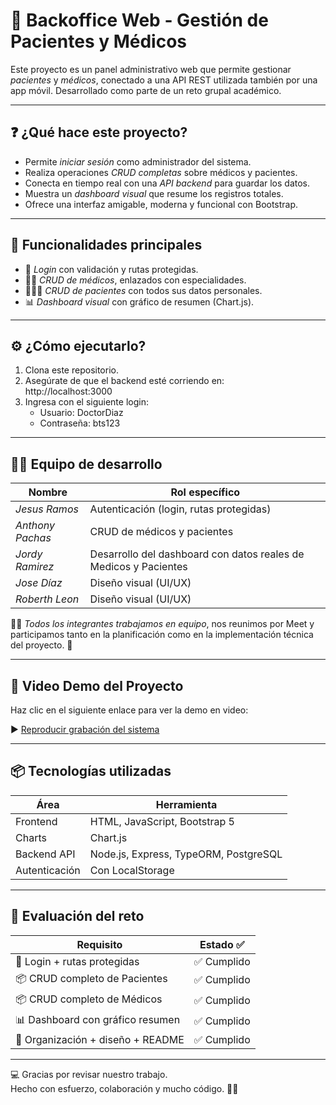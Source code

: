 # 🏥 Backoffice Web - Gestión de Pacientes y Médicos

Este proyecto es un panel administrativo web que permite gestionar *pacientes* y *médicos*, conectado a una API REST utilizada también por una app móvil. Desarrollado como parte de un reto grupal académico.

---

## ❓ ¿Qué hace este proyecto?

- Permite *iniciar sesión* como administrador del sistema.
- Realiza operaciones *CRUD completas* sobre médicos y pacientes.
- Conecta en tiempo real con una *API backend* para guardar los datos.
- Muestra un *dashboard visual* que resume los registros totales.
- Ofrece una interfaz amigable, moderna y funcional con Bootstrap.

---

## 🚀 Funcionalidades principales

- 🔐 *Login* con validación y rutas protegidas.
- 👨‍⚕️ *CRUD de médicos*, enlazados con especialidades.
- 🧑‍🤝‍🧑 *CRUD de pacientes* con todos sus datos personales.
- 📊 *Dashboard visual* con gráfico de resumen (Chart.js).

---

## ⚙️ ¿Cómo ejecutarlo?

1. Clona este repositorio.
2. Asegúrate de que el backend esté corriendo en:  
   http://localhost:3000
4. Ingresa con el siguiente login:
   - Usuario: DoctorDiaz
   - Contraseña: bts123

---

## 👨‍💻 Equipo de desarrollo

| Nombre             | Rol específico                           |
|--------------------|-------------------------------------------|
| *Jesus Ramos*    | Autenticación (login, rutas protegidas)   |
| *Anthony Pachas* | CRUD de médicos y pacientes               |
| *Jordy Ramirez*  | Desarrollo del dashboard con datos reales  de Medicos y Pacientes|
| *Jose Díaz*      | Diseño visual (UI/UX)                     |
| *Roberth Leon*      | Diseño visual (UI/UX)                     |


🧑‍🔧 *Todos los integrantes trabajamos en equipo*, nos reunimos por Meet y participamos tanto en la planificación como en la implementación técnica del proyecto. 💪

---

## 🎥 Video Demo del Proyecto

Haz clic en el siguiente enlace para ver la demo en video:

▶️ [Reproducir grabación del sistema](https://github.com/josma18/gestion_paciente_api_BO/blob/b4a58cf2d025f5b30e86f14154552a4ca220a3af/grabacion_grupo_05.mp4)

---

## 📦 Tecnologías utilizadas

| Área        | Herramienta                         |
|-------------|-------------------------------------|
| Frontend    | HTML, JavaScript, Bootstrap 5       |
| Charts      | Chart.js                            |
| Backend API | Node.js, Express, TypeORM, PostgreSQL |
| Autenticación |  Con LocalStorage         |

---

## 🧪 Evaluación del reto

| Requisito                             | Estado ✅ |
|--------------------------------------|----------|
| 🔐 Login + rutas protegidas          | ✅ Cumplido |
| 📦 CRUD completo de Pacientes        | ✅ Cumplido |
| 📦 CRUD completo de Médicos          | ✅ Cumplido |
| 📊 Dashboard con gráfico resumen     | ✅ Cumplido |
| 🎨 Organización + diseño + README    | ✅ Cumplido |

---

💻 Gracias por revisar nuestro trabajo.  
Hecho con esfuerzo, colaboración y mucho código. 🚀✨
